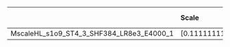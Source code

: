 |                                          | Scale                | Scale Tensor   | Learning Rate   | Best PSNR          | Best SSIM           |
|:-----------------------------------------|:---------------------|:---------------|:----------------|:-------------------|:--------------------|
| MscaleHL_s1o9_ST4_3_SHF384_LR8e3_E4000_1 | [0.1111111111111111] | [None]         | [0.008]         | [24.7122859954834] | [0.737360135478476] |